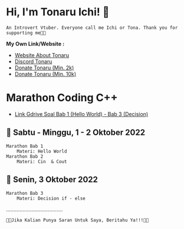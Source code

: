 # Hi, I'm Tonaru Ichi! 👋
    An Introvert Vtuber. Everyone call me Ichi or Tona. Thank you for supporting me🙏🙏
__**My Own Link/Website :**__
- [Website About Tonaru](https://tonaruichi.carrd.co/)
- [Discord Tonaru](https://discord.gg/nXFa4NqDUg)
- [Donate Tonaru (Min. 2k)](https://trakteer.id/tonaru-ichi/tip)
- [Donate Tonaru (Min. 10k)](https://saweria.co/TonaruIchi)

# Marathon Coding C++
- [Link Gdrive Soal Bab 1 (Hello World) - Bab 3 (Decision)](https://drive.google.com/file/d/1AkbD_D69z_4KsOwvilct6MmA1L2GyLW8/view?usp=sharing)

🎯 Sabtu - Minggu, 1 - 2 Oktober 2022
-
    Marathon Bab 1
        Materi: Hello World
    Marathon Bab 2
        Materi: Cin  & Cout
🎯 Senin, 3 Oktober 2022
-
    Marathon Bab 3
        Materi: Decision if - else

......................................

    🤍🤍Jika Kalian Punya Saran Untuk Saya, Beritahu Ya!!!🤍🤍

